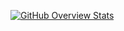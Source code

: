 


[![GitHub Overview Stats](https://github-readme-stats.vercel.app/api?username=kevinunger&hide_title=true&count_private=true&include_all_commits=true&show_icons=true&theme=omni)](https://github.com/kevinunger#github-stats)

